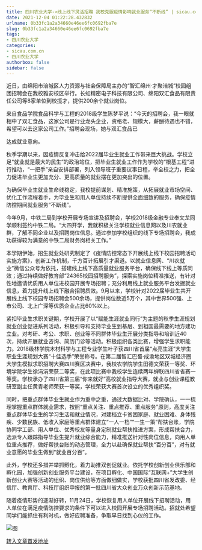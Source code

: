 ```yaml
---
title: 四川农业大学->线上线下灵活招聘 我校克服疫情影响就业服务“不断线” | sicau.com.cn
date: 2021-12-04 01:22:28.432832
urlname: 0b33fc1a2a34660e46ee6fc0692fba7e
slug: 0b33fc1a2a34660e46ee6fc0692fba7e
tags: 
- 四川农业大学
categories:
- sicau.com.cn
- 四川农业大学
authorbox: false
sidebar: false
---
```

近日，由绵阳市涪城区人力资源与社会保障局主办的“智汇绵州·才聚涪城”校园组团招聘会在我校雅安校区举行。长虹精密电子科技有限公司、绵阳双汇食品有限责任公司等8家单位到校揽才，提供200余个就业岗位。

来自食品学院食品科学与工程的2018级学生陈梦平说：“今天的招聘会，我一眼就相中了双汇食品，这家公司是行业龙头企业，资格老、规模大，薪酬待遇也不错，希望可以去这家公司工作。”招聘会现场，她与双汇食品已
<!--more-->
达成就业意向。

秋季学期以来，因疫情反复冲击给2022届毕业生就业工作带来巨大挑战。学校立足“就业就是最大的民生”的政治站位，把毕业生就业工作作为学校的“根基工程”进行推动，“一把手”亲自安排部署，列入领导班子重要议事日程，举全校之力，把全力促进毕业生更加充分、更高质量的就业摆在更加突出的位置。

为确保毕业生就业生命线稳定，我校提前谋划、精准施策，从拓展就业市场空间、优化工作流程着手，为毕业生和用人单位持续不断提供全面细致的服务，确保疫情防控期间就业服务“不断线”。

今年9月，中铁二局到学校开展专场宣讲及招聘会，学校2018级金融专业奉文龙同学顺利签约中铁二局。“大四开学，我就积极关注学校就业信息网以及川农就业群，了解不同企业以及招聘岗位信息。通过参加学校组织的线下专场招聘会，我成功获得较为满意的中铁二局财务岗相关工作。”

本学期伊始，招生就业处研究制定了《疫情防控常态下开展线上线下校园招聘活动实施方案》，创新工作机制，千方百计拓展引才渠道。以就业信息网、“川农就业”微信公众号为依托，搭建线上线下高质量就业服务平台，确保线下线上等质同效；通过持续做好教育部“24365校园招聘服务”，探索实施岗位精准推送，有针对性地邀请优质用人单位进校园开展专场招聘；充分利用线上就业服务平台发掘就业信息，着力提升线上线下融合招聘质效。9月以来，学校针对2022届毕业生共开展线上线下校园专场招聘会500余场，提供岗位数近5万个，其中世界500强、上市公司、北上广深等优质企业占比60%以上。

紧扣毕业生求职关键期，学校开展了以“赋能生涯就业同行”为主题的秋季生涯规划就业创业促进系列活动，积极引导和支持毕业生到基层、到祖国最需要的地方建功立业。对考研、考公、求职、创业等不同群体毕业生开展分类指导和培训近40次，持续开展就业咨询、简历门诊等活动。积极组织各类比赛，增强学生求职能力。2018级林学院木材科学与工程专业学生叶子获四川省首届“点亮生涯”大学生职业生涯规划大赛“十佳选手”荣誉称号。在第二届智汇巴蜀·成渝地区双城经济圈大学生模拟求职招聘大赛四川赛区决赛中，我校农学院学生田德文荣获一等奖、环境学院学生徐涓涓荣获二等奖，在此项比赛中我校学生连续两年蝉联四川省省赛一等奖。学校承办了四川省第三届“你来就好”高校就业指导大赛，就业与创业课程教研室副主任黄青老师荣获一等奖，学校荣获大赛首次设立的优秀组织奖。

同时，把重点群体毕业生就业作为重中之重，通过大数据比对、学院确认，一一梳理掌握重点群体就业需求，按照“重点关注、重点推荐、重点服务”原则，高度关注重点群体毕业生的学习生活和就业情况，对建档立卡贫困家庭、就业困难、身体残疾、少数民族、低收入家庭等重点群体建立“一人一档”“一生一策”帮扶台账，学院协同学工部、用人单位、优秀校友等量身定制就业帮扶推进方案，形成帮扶合力，选派专人跟踪指导毕业生提升就业综合能力，精准推送针对性岗位信息，向用人单位重点推荐，做好帮扶台账的动态管理，全力以赴确保就业帮扶“百分百”，对有就业意愿的毕业生做到“就业百分百”。

此外，学校还多措并举抓孵化，着力助推双创促就业。依托学校创新创业俱乐部和孵化园，加强创新创业服务平台建设，在项目孵化、中国国际“互联网+”大学生创新创业大赛等活动的组织、岗位供给等方面做细做实，学校获批四川省发改委、经信厅、教育厅、科技厅组织申报的第一批四川省大众创业万众创新示范基地。

随着疫情形势的逐渐好转，11月24日，学校恢复用人单位开展线下招聘活动，用人单位在满足疫情防控要求的条件下可以进入校园开展专场招聘活动。招就处希望同学们能抓住有利时机，做好应聘准备，争取早日找到心仪的工作。

![图](https://news.sicau.edu.cn/__local/9/04/78/E710454FED380EBC28EAD7B9D07_BA800506_7CE51.png)

[转入文章首发地址](https://news.sicau.edu.cn/info/1135/65801.htm)